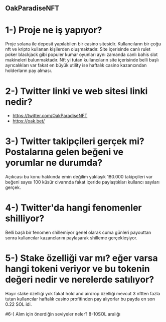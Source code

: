 ## OakParadiseNFT

# 1-) Proje ne iş yapıyor?
Proje solana ile deposit yapılabilen bir casino sitesidir.
Kullancıların bir çoğu nft ve kripto kullanan kişilerden oluşmaktadır.
Site içerisinde canlı rulet poker blackjack gibi populer kumar oyunları aynı zamanda canlı bahis slot makineleri bulunmaktadır.
Nft yi tutan kullancıların site içerisinde belli başlı ayrıcalıkları var fakat en büyük utility ise haftalık casino kazancından holderların pay alması.

# 2-) Twitter linki ve web sitesi linki nedir?
- https://twitter.com/OakParadiseNFT
-  https://oak.bet/

# 3-) Twitter takipçileri gerçek mi? Postalarına gelen beğeni ve yorumlar ne durumda?
Açıkcası bu konu hakkında emin değilim yaklaşık 180.000 takipçileri var beğeni sayısı 100 küsür civarında fakat içeride paylaştıkları kullancı sayıları gerçek.

# 4-) Twitter'da hangi fenomenler shilliyor?
Belli başlı bir fenomen shillemiyor genel olarak cuma günleri payouttan sonra kullancılar kazanclarını paylaşarak shilleme gerçekleşiyor.

# 5-) Stake özelliği var mı? eğer varsa hangi tokeni veriyor ve bu tokenin değeri nedir ve nerelerde satılıyor?
Hayır stake özelliği yok fakat hold and airdrop özelliği mevcut 3 nftten fazla tutan kullancılar haftalık casino profitinden pay alıyorlar bu payda en son 0.22 SOL idi.

#6-) Alım için önerdiğin seviyeler neler?
8-10SOL aralığı
